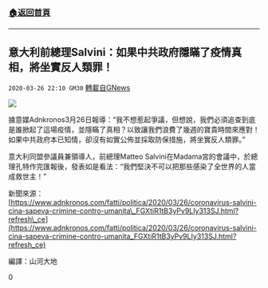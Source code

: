 ###  [:house:返回首頁](https://github.com/ourhimalayas/txt)
---

## 意大利前總理Salvini：如果中共政府隱瞞了疫情真相，將坐實反人類罪！
`2020-03-26 22:10 GM30` [轉載自GNews](https://gnews.org/zh-hant/153866/)

![](https://s3-ap-northeast-1.amazonaws.com/news.guo.offload.media/wp-content/uploads/2020/03/26220422/salvini_mascherina_senato_fb.jpg)

據意媒Adnkronos3月26日報導：“我不想惹起爭議，但想說，我們必須追查到底是誰掀起了這場疫情，並隱瞞了真相？以致讓我們浪費了幾週的寶貴時間來應對！如果中共政府本已知情，卻沒有如實公佈並採取防保措施，將坐實反人類罪。”

意大利同盟參議員兼領導人，前總理Matteo Salvini在Madama宮的會議中，於總理孔特作完匯報後，發表如是看法：“我們堅決不可以把那些感染了全世界的人當成救世主！”

新聞來源： [https://www.adnkronos.com/fatti/politica/2020/03/26/coronavirus-salvini-cina-sapeva-crimine-contro-umanita\_FGXtiR1tB3yPv9LIy313SJ.html?refresh\_ce](https://www.adnkronos.com/fatti/politica/2020/03/26/coronavirus-salvini-cina-sapeva-crimine-contro-umanita_FGXtiR1tB3yPv9LIy313SJ.html?refresh_ce)

編譯：山河大地

0
